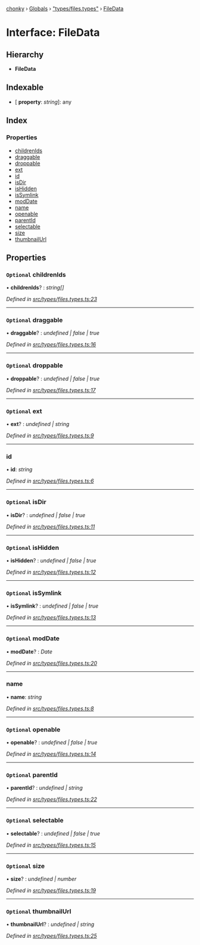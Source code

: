 [chonky](../README.md) › [Globals](../globals.md) › ["types/files.types"](../modules/_types_files_types_.md) › [FileData](_types_files_types_.filedata.md)

# Interface: FileData

## Hierarchy

* **FileData**

## Indexable

* \[ **property**: *string*\]: any

## Index

### Properties

* [childrenIds](_types_files_types_.filedata.md#optional-childrenids)
* [draggable](_types_files_types_.filedata.md#optional-draggable)
* [droppable](_types_files_types_.filedata.md#optional-droppable)
* [ext](_types_files_types_.filedata.md#optional-ext)
* [id](_types_files_types_.filedata.md#id)
* [isDir](_types_files_types_.filedata.md#optional-isdir)
* [isHidden](_types_files_types_.filedata.md#optional-ishidden)
* [isSymlink](_types_files_types_.filedata.md#optional-issymlink)
* [modDate](_types_files_types_.filedata.md#optional-moddate)
* [name](_types_files_types_.filedata.md#name)
* [openable](_types_files_types_.filedata.md#optional-openable)
* [parentId](_types_files_types_.filedata.md#optional-parentid)
* [selectable](_types_files_types_.filedata.md#optional-selectable)
* [size](_types_files_types_.filedata.md#optional-size)
* [thumbnailUrl](_types_files_types_.filedata.md#optional-thumbnailurl)

## Properties

### `Optional` childrenIds

• **childrenIds**? : *string[]*

*Defined in [src/types/files.types.ts:23](https://github.com/TimboKZ/Chonky/blob/8056a68/src/types/files.types.ts#L23)*

___

### `Optional` draggable

• **draggable**? : *undefined | false | true*

*Defined in [src/types/files.types.ts:16](https://github.com/TimboKZ/Chonky/blob/8056a68/src/types/files.types.ts#L16)*

___

### `Optional` droppable

• **droppable**? : *undefined | false | true*

*Defined in [src/types/files.types.ts:17](https://github.com/TimboKZ/Chonky/blob/8056a68/src/types/files.types.ts#L17)*

___

### `Optional` ext

• **ext**? : *undefined | string*

*Defined in [src/types/files.types.ts:9](https://github.com/TimboKZ/Chonky/blob/8056a68/src/types/files.types.ts#L9)*

___

###  id

• **id**: *string*

*Defined in [src/types/files.types.ts:6](https://github.com/TimboKZ/Chonky/blob/8056a68/src/types/files.types.ts#L6)*

___

### `Optional` isDir

• **isDir**? : *undefined | false | true*

*Defined in [src/types/files.types.ts:11](https://github.com/TimboKZ/Chonky/blob/8056a68/src/types/files.types.ts#L11)*

___

### `Optional` isHidden

• **isHidden**? : *undefined | false | true*

*Defined in [src/types/files.types.ts:12](https://github.com/TimboKZ/Chonky/blob/8056a68/src/types/files.types.ts#L12)*

___

### `Optional` isSymlink

• **isSymlink**? : *undefined | false | true*

*Defined in [src/types/files.types.ts:13](https://github.com/TimboKZ/Chonky/blob/8056a68/src/types/files.types.ts#L13)*

___

### `Optional` modDate

• **modDate**? : *Date*

*Defined in [src/types/files.types.ts:20](https://github.com/TimboKZ/Chonky/blob/8056a68/src/types/files.types.ts#L20)*

___

###  name

• **name**: *string*

*Defined in [src/types/files.types.ts:8](https://github.com/TimboKZ/Chonky/blob/8056a68/src/types/files.types.ts#L8)*

___

### `Optional` openable

• **openable**? : *undefined | false | true*

*Defined in [src/types/files.types.ts:14](https://github.com/TimboKZ/Chonky/blob/8056a68/src/types/files.types.ts#L14)*

___

### `Optional` parentId

• **parentId**? : *undefined | string*

*Defined in [src/types/files.types.ts:22](https://github.com/TimboKZ/Chonky/blob/8056a68/src/types/files.types.ts#L22)*

___

### `Optional` selectable

• **selectable**? : *undefined | false | true*

*Defined in [src/types/files.types.ts:15](https://github.com/TimboKZ/Chonky/blob/8056a68/src/types/files.types.ts#L15)*

___

### `Optional` size

• **size**? : *undefined | number*

*Defined in [src/types/files.types.ts:19](https://github.com/TimboKZ/Chonky/blob/8056a68/src/types/files.types.ts#L19)*

___

### `Optional` thumbnailUrl

• **thumbnailUrl**? : *undefined | string*

*Defined in [src/types/files.types.ts:25](https://github.com/TimboKZ/Chonky/blob/8056a68/src/types/files.types.ts#L25)*

